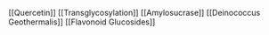[[Quercetin]]
[[Transglycosylation]]
[[Amylosucrase]]
[[Deinococcus Geothermalis]]
[[Flavonoid Glucosides]]
